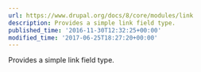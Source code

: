 ```yaml
---
url: https://www.drupal.org/docs/8/core/modules/link
description: Provides a simple link field type.
published_time: '2016-11-30T12:32:25+00:00'
modified_time: '2017-06-25T18:27:20+00:00'
---
```

Provides a simple link field type.